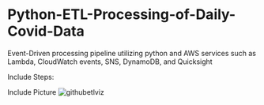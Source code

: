 # Python-ETL-Processing-of-Daily-Covid-Data
Event-Driven processing pipeline utilizing python and AWS services such as Lambda, CloudWatch events, SNS, DynamoDB, and Quicksight 

Include Steps:

Include Picture
![githubetlviz](https://user-images.githubusercontent.com/61246608/123479651-de9cf000-d5c6-11eb-9951-349c7db18f5a.jpg)
